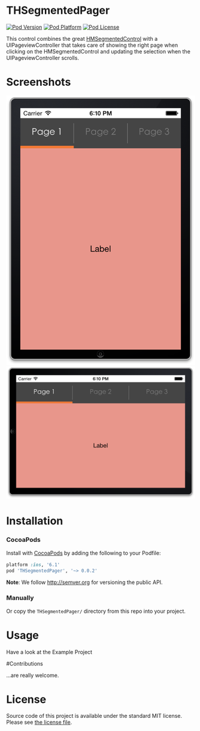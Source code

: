 THSegmentedPager  
===

[![Pod Version](http://img.shields.io/cocoapods/v/THSegmentedPager.svg?style=flat)](http://cocoadocs.org/docsets/THSegmentedPager/)
[![Pod Platform](http://img.shields.io/cocoapods/p/THSegmentedPager.svg?style=flat)](http://cocoadocs.org/docsets/THSegmentedPager/)
[![Pod License](http://img.shields.io/cocoapods/l/THSegmentedPager.svg?style=flat)](http://opensource.org/licenses/MIT)

This control combines the great [HMSegmentedControl](https://github.com/HeshamMegid/HMSegmentedContro) with a UIPageviewController that takes care of showing the right page when clicking on the HMSegmentedControl and updating the selection when the UIPageviewController scrolls.

# Screenshots

![iPhone Portrait](/Screenshots/Screenshot1.png?raw=true)
![iPhone Landscape](/Screenshots/Screenshot2.png?raw=true)

# Installation

### CocoaPods

Install with [CocoaPods](http://cocoapods.org) by adding the following to your Podfile:

``` ruby
platform :ios, '6.1'
pod 'THSegmentedPager', '~> 0.0.2'
```

**Note**: We follow http://semver.org for versioning the public API.

### Manually

Or copy the `THSegmentedPager/` directory from this repo into your project.

# Usage

Have a look at the Example Project

#Contributions

...are really welcome.

# License

Source code of this project is available under the standard MIT license. Please see [the license file](LICENSE.md).


